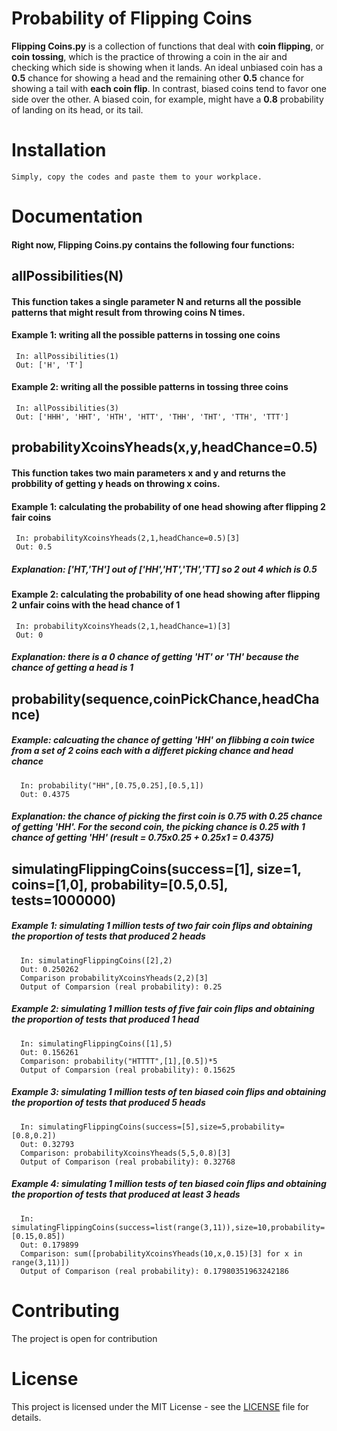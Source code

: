 # Probability of Flipping Coins
**Flipping Coins.py** is a collection of functions that deal with **coin flipping**, or **coin tossing**, which is the practice of throwing a coin in the air and checking which side is showing when it lands. An ideal unbiased coin has a **0.5** chance for showing a head and the remaining other **0.5** chance for showing a tail with **each coin flip**. In contrast, biased coins tend to favor one side over the other. A biased coin, for example, might have a **0.8** probability of landing on its head, or its tail. 

# Installation  
    Simply, copy the codes and paste them to your workplace. 

# Documentation 
#### Right now, **Flipping Coins.py** contains the following four functions:

## allPossibilities(N)
#### This function takes a single parameter **N** and returns all the possible patterns that might result from throwing coins **N** times.

####  Example 1: writing all the possible patterns in tossing one coins
     In: allPossibilities(1)
     Out: ['H', 'T']
     
####  Example 2: writing all the possible patterns in tossing three coins
     In: allPossibilities(3)
     Out: ['HHH', 'HHT', 'HTH', 'HTT', 'THH', 'THT', 'TTH', 'TTT']
 
 
## probabilityXcoinsYheads(x,y,headChance=0.5)
#### This function takes two main parameters **x** and **y** and returns the probbility of getting **y** heads on throwing **x** coins. 

####   Example 1: calculating the probability of one head showing after flipping 2 fair coins 
     In: probabilityXcoinsYheads(2,1,headChance=0.5)[3]
     Out: 0.5 

##### Explanation: ['HT,'TH'] out of ['HH','HT','TH','TT] so 2 out 4 which is 0.5
####   Example 2: calculating the probability of one head showing after flipping 2 unfair coins with the head chance of 1
     In: probabilityXcoinsYheads(2,1,headChance=1)[3]
     Out: 0
##### Explanation: there is a 0 chance of getting 'HT' or 'TH' because the chance of getting a head is 1
   
   
## probability(sequence,coinPickChance,headChance)
#####   Example: calcuating the chance of getting 'HH' on flibbing a coin twice from a set of 2 coins each with a differet picking chance and head chance
      In: probability("HH",[0.75,0.25],[0.5,1])
      Out: 0.4375
##### Explanation: the chance of picking the first coin is 0.75 with 0.25 chance of getting 'HH'. For the second coin, the picking chance is 0.25 with 1 chance of getting 'HH' (result = 0.75x0.25 + 0.25x1 = 0.4375)


## simulatingFlippingCoins(success=[1], size=1, coins=[1,0], probability=[0.5,0.5], tests=1000000)
##### Example 1: simulating 1 million tests of two fair coin flips and obtaining the proportion of tests that produced 2 heads
      In: simulatingFlippingCoins([2],2)
      Out: 0.250262
      Comparison probabilityXcoinsYheads(2,2)[3]
      Output of Comparsion (real probability): 0.25
##### Example 2: simulating 1 million tests of five fair coin flips and obtaining the proportion of tests that produced 1 head 
      In: simulatingFlippingCoins([1],5)
      Out: 0.156261
      Comparison: probability("HTTTT",[1],[0.5])*5
      Output of Comparsion (real probability): 0.15625
##### Example 3: simulating 1 million tests of ten biased coin flips and obtaining the proportion of tests that produced 5 heads 
      In: simulatingFlippingCoins(success=[5],size=5,probability=[0.8,0.2])
      Out: 0.32793
      Comparison: probabilityXcoinsYheads(5,5,0.8)[3]
      Output of Comparison (real probability): 0.32768
##### Example 4: simulating 1 million tests of ten biased coin flips and obtaining the proportion of tests that produced at least 3 heads 
      In: simulatingFlippingCoins(success=list(range(3,11)),size=10,probability=[0.15,0.85])
      Out: 0.179899
      Comparison: sum([probabilityXcoinsYheads(10,x,0.15)[3] for x in range(3,11)])
      Output of Comparison (real probability): 0.17980351963242186

# Contributing
The project is open for contribution

# License
This project is licensed under the MIT License - see the [LICENSE](LICENSE) file for details.
